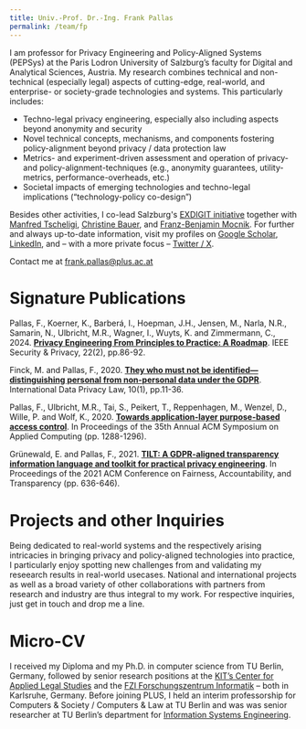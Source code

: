 ```yaml
---
title: Univ.-Prof. Dr.-Ing. Frank Pallas
permalink: /team/fp
---
```



I am professor for Privacy Engineering and Policy-Aligned Systems (PEPSys) at the Paris Lodron University of Salzburg’s faculty for Digital and Analytical Sciences, Austria. My research combines technical and non-technical (especially legal) aspects of cutting-edge, real-world, and enterprise- or society-grade technologies and systems. This particularly includes:

* Techno-legal privacy engineering, especially also including aspects beyond anonymity and security
* Novel technical concepts, mechanisms, and components fostering policy-alignment beyond privacy / data protection law
* Metrics- and experiment-driven assessment and operation of privacy- and policy-alignment-techniques (e.g., anonymity guarantees, utility-metrics, performance-overheads, etc.)
* Societal impacts of emerging technologies and techno-legal implications (“technology-policy co-design”)

Besides other activities, I co-lead Salzburg's [EXDIGIT initiative](https://www.plus.ac.at/digital-and-analytical-sciences/fachbereiche-einrichtungen/einrichtungen/exdigit/?lang=en) together with [Manfred Tscheligi](https://www.plus.ac.at/aihi/der-fachbereich/team/univ-prof-dr-manfred-tscheligi/), [Christine Bauer](https://www.plus.ac.at/aihi/der-fachbereich/team/christine-bauer/), and [Franz-Benjamin Mocnik](https://www.plus.ac.at/geoinformatik/fachbereich/team/mocnik-franz-benjamin/). For further and always up-to-date information, visit my profiles on [Google Scholar](https://scholar.google.com/citations?user=wCZwHCsAAAAJ), [LinkedIn](https://www.linkedin.com/in/frank-pallas/), and – with a more private focus – [Twitter / X](https://twitter.com/sallapf).

Contact me at [frank.pallas@plus.ac.at](mailto:frank.pallas@plus.ac.at)

# Signature Publications

Pallas, F., Koerner, K., Barberá, I., Hoepman, J.H., Jensen, M., Narla, N.R., Samarin, N., Ulbricht, M.R., Wagner, I., Wuyts, K. and Zimmermann, C., 2024. [**Privacy Engineering From Principles to Practice: A Roadmap**](https://scholar.google.com/scholar?oi=bibs&hl=en&cluster=17937753304434579353). IEEE Security & Privacy, 22(2), pp.86-92.

Finck, M. and Pallas, F., 2020. [**They who must not be identified—distinguishing personal from non-personal data under the GDPR**](https://scholar.google.com/scholar?oi=bibs&hl=en&cluster=3923138026311743478). International Data Privacy Law, 10(1), pp.11-36.

Pallas, F., Ulbricht, M.R., Tai, S., Peikert, T., Reppenhagen, M., Wenzel, D., Wille, P. and Wolf, K., 2020. [**Towards application-layer purpose-based access control**](https://dl.acm.org/doi/abs/10.1145/3341105.3375764). In Proceedings of the 35th Annual ACM Symposium on Applied Computing (pp. 1288-1296).

Grünewald, E. and Pallas, F., 2021. [**TILT: A GDPR-aligned transparency information language and toolkit for practical privacy engineering**](https://scholar.google.com/scholar?oi=bibs&hl=en&cluster=17534929842019305805). In Proceedings of the 2021 ACM Conference on Fairness, Accountability, and Transparency (pp. 636-646).

# Projects and other Inquiries

Being dedicated to real-world systems and the respectively arising intricacies in bringing privacy and policy-aligned technologies into practice, I particularly enjoy spotting new challenges from and validating my reseearch results in real-world usecases. National and international projects as well as a broad variety of other collaborations with partners from research and industry are thus integral to my work. For respective inquiries, just get in touch and drop me a line.

# Micro-CV

I received my Diploma and my Ph.D. in computer science from TU Berlin, Germany, followed by senior research positions at the [KIT’s Center for Applied Legal Studies](https://www.zar.kit.edu/) and the [FZI Forschungszentrum Informatik](https://www.fzi.de/) – both in Karlsruhe, Germany. Before joining PLUS, I held an interim professorship for Computers & Society / Computers & Law at TU Berlin and was was senior researcher at TU Berlin’s department for [Information Systems Engineering](https://www.tu.berlin/ise).

